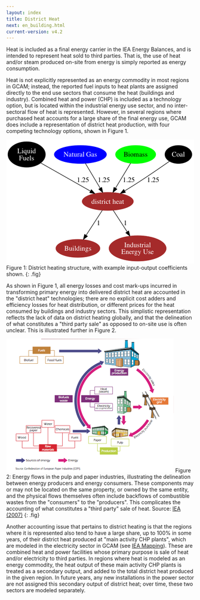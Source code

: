 ```yaml
---
layout: index
title: District Heat
next: en_building.html
current-version: v4.2 
---
```


Heat is included as a final energy carrier in the IEA Energy Balances, and is intended to represent heat sold to third parties. That is, the use of heat and/or steam produced on-site from energy is simply reported as energy consumption.

Heat is not explicitly represented as an energy commodity in most regions in GCAM; instead, the reported fuel inputs to heat plants are assigned directly to the end use sectors that consume the heat (buildings and industry). Combined heat and power (CHP) is included as a technology option, but is located within the industrial energy use sector, and no inter-sectoral flow of heat is represented. However, in several regions where purchased heat accounts for a large share of the final energy use, GCAM does include a representation of district heat production, with four competing technology options, shown in Figure 1.

![Figure 1](gcam-figs/district_heat.png)
Figure 1: District heating structure, with example input-output coefficients shown.
{: .fig}

As shown in Figure 1, all energy losses and cost mark-ups incurred in transforming primary energy into delivered district heat are accounted in the "district heat" technologies; there are no explicit cost adders and efficiency losses for heat distribution, or different prices for the heat consumed by buildings and industry sectors. This simplistic representation reflects the lack of data on district heating globally, and that the delineation of what constitutes a "third party sale" as opposed to on-site use is often unclear. This is illustrated further in Figure 2.

![Figure 2](gcam-figs/IEA_pulp_paper.png)
Figure 2: Energy flows in the pulp and paper industries, illustrating the delineation between energy producers and energy consumers. These components may or may not be located on the same property, or owned by the same entity, and the physical flows themselves often include backflows of combustible wastes from the "consumers" to the "producers". This complicates the accounting of what constitutes a "third party" sale of heat. Source: [IEA (2007)](https://www.iea.org/publications/freepublications/publication/tracking_emissions.pdf)
{: .fig}

Another accounting issue that pertains to district heating is that the regions where it is represented also tend to have a large share, up to 100% in some years, of their district heat produced at "main activity CHP plants", which are modeled in the electricity sector in GCAM (see  [IEA Mapping](en_IEA_mapping.html)). These are combined heat and power facilities whose primary purpose is sale of heat and/or electricity to third parties. In regions where heat is modeled as an energy commodity, the heat output of these main activity CHP plants is treated as a secondary output, and added to the total district heat produced in the given region. In future years, any new installations in the power sector are not assigned this secondary output of district heat; over time, these two sectors are modeled separately.